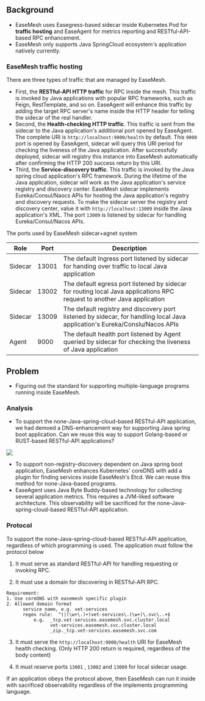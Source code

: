 ## Background

* EaseMesh uses Easegress-based sidecar inside Kubernetes Pod for **traffic hosting** and  EaseAgent for metrics reporting and RESTful-API-based RPC enhancement. 
* EaseMesh only supports Java SpringCloud ecosystem's application natively currently.

### EaseMesh traffic hosting

There are three types of traffic that are managed by EaseMesh. 

* First, the **RESTful-API HTTP traffic** for RPC inside the mesh. This traffic is invoked by Java applications with popular RPC frameworks, such as Feign, RestTemplate, and so on. EaseAgent will enhance this traffic by adding the target RPC server's name inside the HTTP header for telling the sidecar of the real handler.
* Second, the **Health-checking HTTP traffic**. This traffic is sent from the sidecar to the Java application's additional port opened by EaseAgent.  The complete URI is `http://localhost:9000/health` by default. This `9000` port is opened by EaseAgent, sidecar will query this URI period for checking the liveness of the Java application. After successfully deployed, sidecar will registry this instance into EaseMesh automatically after confirming the HTTP 200 success return by this URI.
* Third, the **Service-discovery traffic**. This traffic is invoked by the Java spring cloud application's RPC framework. During the lifetime of the Java application, sidecar will work as the Java application's service registry and discovery center. EaseMesh sidecar implements Eureka/Consul/Naocs APIs for hosting the Java application's registry and discovery requests. To make the sidecar server the registry and discovery center, value it with `http://localhost:13009` inside the Java application's  XML. The port `13009` is listened by sidecar for handling Eureka/Consul/Nacos APIs. 

The ports used by EaseMesh sidecar+agnet system

| Role    | Port  | Description                                                                                                                 |
| ------- | ----- | --------------------------------------------------------------------------------------------------------------------------- |
| Sidecar | 13001 | The default Ingress port listened by sidecar for handing over traffic to local Java application                             |
| Sidecar | 13002 | The default egress port listened by sidecar for routing local Java applications RPC request to another Java application     |
| Sidecar | 13009 | The default registry and discovery port listened by sidecar, for handling local Java application's Eureka/Conslu/Nacos APIs |
| Agent   | 9000  | The default health port listened by Agent queried by sidecar for checking the liveness of Java application                  |



## Problem

* Figuring out the standard for supporting multiple-language programs running inside EaseMesh.

### Analysis

* To support the none-Java-spring-cloud-based RESTful-API application, we had demoed a DNS-enhancement way for supporting Java spring boot application. Can we reuse this way to support Golang-based or RUST-based  RESTful-API applications? 

[![](https://mermaid.ink/img/eyJjb2RlIjoic2VxdWVuY2VEaWFncmFtXG4gICAgSmF2YUFQUCAtPj4gK2NvcmVETlMgOiBhc2tpbmcgdGhlIGRvbWFpbiBhbmFseXNpc1xuICAgIGNvcmVETlMgLT4-ICtFdGNkIDogc2VhcmNoIHNlcnZpY2UgaW4gRWFzZU1lc2ggRXRjZFxuICAgIEV0Y2QgLT4-IC1jb3JlRE5TIDogcmV0dXJuIGxvY2FsIHNpZGVjYXIgYWRkcmVzcyBpZiBpdCdzIGEgbWVzaCBzZXJ2aWNlc1xuICAgIGNvcmVETlMgLT4-ICAtSmF2YUFQUCA6IHJldHVybiB0aGUgbG9jYWwgc2lkZWNhciBhZGRyXG4gICAgSmF2YUFQUCAtPj4gK2xvY2FsU2lkZWNhciA6IFJFU1RmdWwgcmVxdWVzdFxuICAgIGxvY2FsU2lkZWNhciAtPj4gK3RhcmdldFNpZGVjYXIgOiByb3V0aW5nIHRvIHRhcmdldCBzZXJ2ZXIncyBzaWRlY2FyXG4gICAgdGFyZ2V0U2lkZWNhciAtPj4gK3RhcmdldEphdmFBUFA6IHJvdXRpbmcgdG8gdGhlIHJlYWwgaGFuZGxlclxuICAgIHRhcmdldEphdmFBUFAgLT4-IC10YXJnZXRTaWRlY2FyOiByZXR1cm4gdGhlIHJlc3VsdFxuICAgIHRhcmdldFNpZGVjYXIgLT4-IC1sb2NhbFNpZGVjYXI6IHJldHVybiB0aGUgcmVzdWx0XG4gICAgbG9jYWxTaWRlY2FyIC0-PiAtSmF2YUFQUCA6IHJldHVybiB0aGUgcmVzc3VsdCIsIm1lcm1haWQiOnsidGhlbWUiOiJkZWZhdWx0In0sInVwZGF0ZUVkaXRvciI6ZmFsc2UsImF1dG9TeW5jIjp0cnVlLCJ1cGRhdGVEaWFncmFtIjpmYWxzZX0)](https://mermaid-js.github.io/mermaid-live-editor/edit/#eyJjb2RlIjoic2VxdWVuY2VEaWFncmFtXG4gICAgSmF2YUFQUCAtPj4gK2NvcmVETlMgOiBhc2tpbmcgdGhlIGRvbWFpbiBhbmFseXNpc1xuICAgIGNvcmVETlMgLT4-ICtFdGNkIDogc2VhcmNoIHNlcnZpY2UgaW4gRWFzZU1lc2ggRXRjZFxuICAgIEV0Y2QgLT4-IC1jb3JlRE5TIDogcmV0dXJuIGxvY2FsIHNpZGVjYXIgYWRkcmVzcyBpZiBpdCdzIGEgbWVzaCBzZXJ2aWNlc1xuICAgIGNvcmVETlMgLT4-ICAtSmF2YUFQUCA6IHJldHVybiB0aGUgbG9jYWwgc2lkZWNhciBhZGRyXG4gICAgSmF2YUFQUCAtPj4gK2xvY2FsU2lkZWNhciA6IFJFU1RmdWwgcmVxdWVzdFxuICAgIGxvY2FsU2lkZWNhciAtPj4gK3RhcmdldFNpZGVjYXIgOiByb3V0aW5nIHRvIHRhcmdldCBzZXJ2ZXIncyBzaWRlY2FyXG4gICAgdGFyZ2V0U2lkZWNhciAtPj4gK3RhcmdldEphdmFBUFA6IHJvdXRpbmcgdG8gdGhlIHJlYWwgaGFuZGxlclxuICAgIHRhcmdldEphdmFBUFAgLT4-IC10YXJnZXRTaWRlY2FyOiByZXR1cm4gdGhlIHJlc3VsdFxuICAgIHRhcmdldFNpZGVjYXIgLT4-IC1sb2NhbFNpZGVjYXI6IHJldHVybiB0aGUgcmVzdWx0XG4gICAgbG9jYWxTaWRlY2FyIC0-PiAtSmF2YUFQUCA6IHJldHVybiB0aGUgcmVzc3VsdCIsIm1lcm1haWQiOiJ7XG4gIFwidGhlbWVcIjogXCJkZWZhdWx0XCJcbn0iLCJ1cGRhdGVFZGl0b3IiOmZhbHNlLCJhdXRvU3luYyI6dHJ1ZSwidXBkYXRlRGlhZ3JhbSI6ZmFsc2V9)

* To support non-registry-discovery dependent on Java spring boot application, EaseMesh enhances Kubernetes' coreDNS with add a plugin for finding services inside EaseMesh's Etcd. We can reuse this method for none-Java-based programs. 
* EaseAgent uses Java Byte Buddy-based technology for collecting several application metrics. This requires a JVM-liked software architecture. This observability will be sacrificed for the none-Java-spring-cloud-based RESTful-API application.

### Protocol

To support the none-Java-spring-cloud-based RESTful-API application, regardless of which programming is used. The application must follow the protocol below


1. It must serve as standard RESTful-API for handling requesting or invoking RPC. 

2. It must use a domain for discovering in RESTful-API RPC.
```
Requirement:
1. Use coreDNS with easemesh specific plugin
2. Allowed domain format
      service name, e.g. vet-services
      regex rule:  ^(|(\w+\.)+)vet-services\.(\w+)\.svc\..+$
          e.g.  _tcp.vet-services.easemesh.svc.cluster.local
                vet-services.easemesh.svc.cluster.local
                _zip._tcp.vet-services.easemesh.svc.com
```

3. It must serve the `http://localhost:9000/health` URI for EaseMesh health checking. (Only HTTP 200 return is required, regardless of the body content)

4. It must reserve ports `13001` , `13002` and `13009` for local sidecar usage.

If an application obeys the protocol above, then EaseMesh can run it inside with sacrificed observability regardless of the implements programming language.
